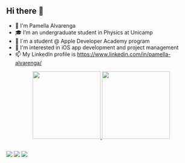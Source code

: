 ## Hi there 👋


- 👋 I'm Pamella Alvarenga
- 🎓 I’m an undergraduate student in Physics at Unicamp
- 🍎 I`m a student @ Apple Developer Academy program
- 👀 I'm interested in iOS app development and project management
- 📫 My LinkedIn profile is https://www.linkedin.com/in/pamella-alvarenga/

<div align="center">
  <a href="https://github.com/Pamella-304">
  <img height="180em" src="https://github-readme-stats.vercel.app/api?username=Pamella-304&show_icons=true&theme=dark&include_all_commits=true&count_private=true"/>
  <img height="180em" src="https://github-readme-stats.vercel.app/api/top-langs/?username=Pamella-304&layout=compact&langs_count=7&theme=dark"/>
</div>

##

<div class="center">
  <a href="https://www.instagram.com/alvpamella/" target="_blank"><img src="https://img.shields.io/badge/-Instagram-%23E4405F?style=for-the-badge&logo=instagram&logoColor=white" target="_blank"></a>
  <a href = "mailto:pamella.as.304@gmail.com"><img src="https://img.shields.io/badge/Gmail-D14836?style=for-the-badge&logo=gmail&logoColor=white" target="_blank"></a>
  <a href="https://www.linkedin.com/in/pamella-alvarenga/" target="_blank"><img src="https://img.shields.io/badge/-LinkedIn-%230077B5?style=for-the-badge&logo=linkedin&logoColor=white" target="_blank"></a>
  </div>
